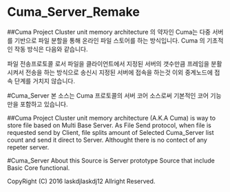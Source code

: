 # Cuma_Server_Remake

##Cuma Project
Cluster unit memory architecture 의 약자인 Cuma는 다중 서버를 기반으로 파일 분할을 통해 온라인 파일 스토어를 하는 방식입니다.
Cuma 의 기초적인 작동 방식은 다음와 같습니다.

파일 전송프로토콜 로서 파일을 클라이언트에서 지정된 서버의 갯수만큼 프레임을 분활시켜서 전송을 하는 방식으로 송신시 지정된 서버에 접속을 하는것 이외 
중계노드에 접속 단계를 거치지 않습니다.

#Cuma_Server
본 소스는 Cuma 프로토콜의 서버 코어 소스로써 기본적인 코어 기능만을 포함하고 있습니다.

##Cuma Project
Cluster unit memory architecture (A.K.A Cuma) is way to store file based on Multi Base Server.
As File Send protocol, when file is requested send by Client, file splits amount of Selected Cuma_Server list count and send it direct to Server.
Althought there is no contect of any repeter server.

#Cuma_Server
About this Source is Server prototype Source that include Basic Core functional.

CopyRight (C) 2016 laskdjlaskdj12 Allright Reserved.
